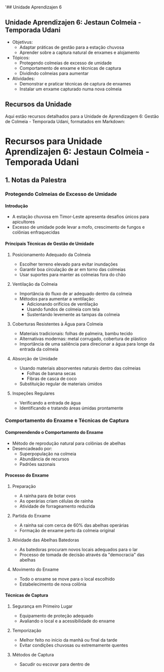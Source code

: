 '## Unidade Aprendizajen 6

## Unidade Aprendizajen 6: Jestaun Colmeia - Temporada Udani
- Objetivus:
  * Adaptar práticas de gestão para a estação chuvosa
  * Aprender sobre a captura natural de enxames e alojamento
- Tópicos:
  * Protegendo colmeias de excesso de umidade
  * Comportamento de enxame e técnicas de captura
  * Dividindo colmeias para aumentar
- Atividades:
  * Demonstrar e praticar técnicas de captura de enxames
  * Instalar um enxame capturado numa nova colmeia

## Recursos da Unidade

Aqui estão recursos detalhados para a Unidade de Aprendizagem 6: Gestão de Colmeia - Temporada Udani, formatados em Markdown:

# Recursos para Unidade Aprendizajen 6: Jestaun Colmeia - Temporada Udani

## 1. Notas da Palestra

### Protegendo Colmeias de Excesso de Umidade

#### Introdução
- A estação chuvosa em Timor-Leste apresenta desafios únicos para apicultores
- Excesso de umidade pode levar a mofo, crescimento de fungos e colônias enfraquecidas

#### Principais Técnicas de Gestão de Umidade
1. Posicionamento Adequado da Colmeia
   - Escolher terreno elevado para evitar inundações
   - Garantir boa circulação de ar em torno das colmeias
   - Usar suportes para manter as colmeias fora do chão

2. Ventilação da Colmeia
   - Importância do fluxo de ar adequado dentro da colmeia
   - Métodos para aumentar a ventilação:
     * Adicionando orifícios de ventilação
     * Usando fundos de colmeia com tela
     * Sustentando levemente as tampas da colmeia

3. Coberturas Resistentes à Água para Colmeia
   - Materiais tradicionais: folhas de palmeira, bambu tecido
   - Alternativas modernas: metal corrugado, cobertura de plástico
   - Importância de uma saliência para direcionar a água para longe da entrada da colmeia

4. Absorção de Umidade
   - Usando materiais absorventes naturais dentro das colmeias
     * Folhas de banana secas
     * Fibras de casca de coco
   - Substituição regular de materiais úmidos

5. Inspeções Regulares
   - Verificando a entrada de água
   - Identificando e tratando áreas úmidas prontamente

### Comportamento do Enxame e Técnicas de Captura

#### Compreendendo o Comportamento do Enxame
- Método de reprodução natural para colônias de abelhas
- Desencadeado por:
  * Superpopulação na colmeia
  * Abundância de recursos
  * Padrões sazonais

#### Processo do Enxame
1. Preparação
   - A rainha para de botar ovos
   - As operárias criam células de rainha
   - Atividade de forrageamento reduzida

2. Partida do Enxame
   - A rainha sai com cerca de 60% das abelhas operárias
   - Formação de enxame perto da colmeia original

3. Atividade das Abelhas Batedoras
   - As batedoras procuram novos locais adequados para o lar
   - Processo de tomada de decisão através da "democracia" das abelhas

4. Movimento do Enxame
   - Todo o enxame se move para o local escolhido
   - Estabelecimento de nova colônia

#### Técnicas de Captura
1. Segurança em Primeiro Lugar
   - Equipamento de proteção adequado
   - Avaliando o local e a acessibilidade do enxame

2. Temporização
   - Melhor feito no início da manhã ou final da tarde
   - Evitar condições chuvosas ou extremamente quentes

3. Métodos de Captura
   - Sacudir ou escovar para dentro de
